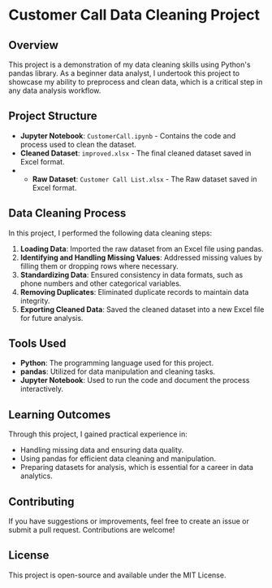 
# Customer Call Data Cleaning Project

## Overview

This project is a demonstration of my data cleaning skills using Python's pandas library. As a beginner data analyst, I undertook this project to showcase my ability to preprocess and clean data, which is a critical step in any data analysis workflow.

## Project Structure

- **Jupyter Notebook**: `CustomerCall.ipynb` - Contains the code and process used to clean the dataset.
- **Cleaned Dataset**: `improved.xlsx` - The final cleaned dataset saved in Excel format.
- - **Raw Dataset**: `Customer Call List.xlsx` - The Raw dataset saved in Excel format.

## Data Cleaning Process

In this project, I performed the following data cleaning steps:

1. **Loading Data**: Imported the raw dataset from an Excel file using pandas.
2. **Identifying and Handling Missing Values**: Addressed missing values by filling them or dropping rows where necessary.
3. **Standardizing Data**: Ensured consistency in data formats, such as phone numbers and other categorical variables.
4. **Removing Duplicates**: Eliminated duplicate records to maintain data integrity.
5. **Exporting Cleaned Data**: Saved the cleaned dataset into a new Excel file for future analysis.

## Tools Used

- **Python**: The programming language used for this project.
- **pandas**: Utilized for data manipulation and cleaning tasks.
- **Jupyter Notebook**: Used to run the code and document the process interactively.

## Learning Outcomes

Through this project, I gained practical experience in:

- Handling missing data and ensuring data quality.
- Using pandas for efficient data cleaning and manipulation.
- Preparing datasets for analysis, which is essential for a career in data analytics.

## Contributing
If you have suggestions or improvements, feel free to create an issue or submit a pull request. Contributions are welcome!

## License
This project is open-source and available under the MIT License.

